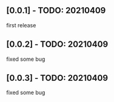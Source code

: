 ## [0.0.1] - TODO: 20210409
first release
## [0.0.2] - TODO: 20210409
fixed some bug

## [0.0.3] - TODO: 20210409
fixed some bug
